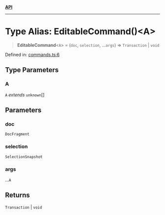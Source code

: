 [**API**](../API.md)

***

# Type Alias: EditableCommand()\<A\>

> **EditableCommand**\<`A`\> = (`doc`, `selection`, ...`args`) => `Transaction` \| `void`

Defined in: [commands.ts:6](https://github.com/inokawa/edix/blob/48ffe0d01c66f9540b747e27424142d5598f2bec/src/commands.ts#L6)

## Type Parameters

### A

`A` *extends* `unknown`[]

## Parameters

### doc

`DocFragment`

### selection

`SelectionSnapshot`

### args

...`A`

## Returns

`Transaction` \| `void`
